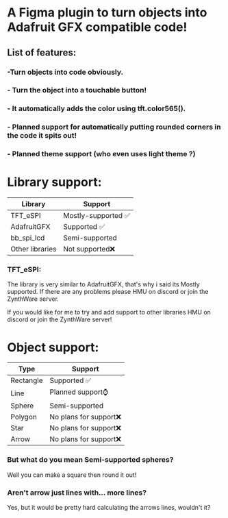 # A Figma plugin to turn objects into Adafruit GFX compatible code!
## List of features:
### -Turn objects into code obviously.
### - Turn the object into a touchable button!
### - It automatically adds the color using tft.color565().
### - Planned support for automatically putting rounded corners in the code it spits out!
### - Planned theme support (who even uses light theme ?)

# Library support:
| Library  | Support |
| ------------- | ------------- |
| TFT_eSPI  | Mostly-supported ✅  |
| AdafruitGFX | Supported ✅  |
| bb_spi_lcd | Semi-supported  |
| Other libraries | Not supported❌  |

### TFT_eSPI:
The library is very similar to AdafruitGFX, that's why i said its Mostly supported.
If there are any problems please HMU on discord or join the ZynthWare server.

If you would like for me to try and add support to other libraries HMU on discord or join the ZynthWare server!

# Object support:
| Type  | Support |
| ------------- | ------------- |
| Rectangle  | Supported ✅  |
| Line | Planned support⌚  |
| Sphere | Semi-supported  |
| Polygon | No plans for support❌  |
| Star   | No plans for support❌  |
| Arrow  | No plans for support❌  |

### But what do you mean Semi-supported spheres?
Well you can make a square then round it out!

### Aren't arrow just lines with... more lines?
Yes, but it would be pretty hard calculating the arrows lines, wouldn't it?
